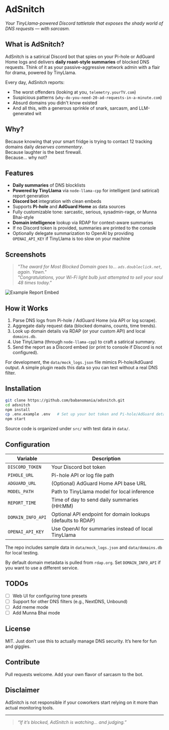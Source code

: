 # AdSnitch 
_Your TinyLlama-powered Discord tattletale that exposes the shady world of DNS requests — with sarcasm._

## What is AdSnitch?

AdSnitch is a satirical Discord bot that spies on your Pi-hole or AdGuard Home logs and delivers **daily roast-style summaries** of blocked DNS requests. Think of it as your passive-aggressive network admin with a flair for drama, powered by TinyLlama.

Every day, AdSnitch reports:
- The worst offenders (looking at you, `telemetry.yourTV.com`)
- Suspicious patterns (`why-do-you-need-20-ad-requests-in-a-minute.com`)
- Absurd domains you didn't know existed
- And all this, with a generous sprinkle of snark, sarcasm, and LLM-generated wit

## Why?

Because knowing that your smart fridge is trying to contact 12 tracking domains daily *deserves commentary*.  
Because laughter is the best firewall.  
Because... why not?

## Features

- **Daily summaries** of DNS blocklists
- **Powered by TinyLlama** via `node-llama-cpp` for intelligent (and satirical) report generation
- **Discord bot** integration with clean embeds
- Supports **Pi-hole** and **AdGuard Home** as data sources
- Fully customizable tone: sarcastic, serious, sysadmin-rage, or Munna Bhai-style
- **Domain intelligence** lookup via RDAP for context-aware summaries
- If no Discord token is provided, summaries are printed to the console
- Optionally delegate summarization to OpenAI by providing `OPENAI_API_KEY` if TinyLlama is too slow on your machine

## Screenshots

> _"The award for Most Blocked Domain goes to... `ads.doubleclick.net`, again. Yawn."_  
> _"Congratulations, your Wi-Fi light bulb just attempted to sell your soul 48 times today."_

![Example Report Embed](https://your-screenshot-url.com)

## How it Works

1. Parse DNS logs from Pi-hole / AdGuard Home (via API or log scrape).
2. Aggregate daily request data (blocked domains, counts, time trends).
3. Look up domain details via RDAP (or your custom API) and local `domains.db`.
4. Use TinyLlama (through `node-llama-cpp`) to craft a satirical summary.
5. Send the report as a Discord embed (or print to console if Discord is not configured).

For development, the `data/mock_logs.json` file mimics Pi-hole/AdGuard output. A simple plugin reads this data so you can test without a real DNS filter.

## Installation

```bash
git clone https://github.com/babanomania/adsnitch.git
cd adsnitch
npm install
cp .env.example .env   # Set up your bot token and Pi-hole/AdGuard details
npm start
````

Source code is organized under `src/` with test data in `data/`.

## Configuration

| Variable        | Description                                  |
| --------------- | -------------------------------------------- |
| `DISCORD_TOKEN` | Your Discord bot token                       |
| `PIHOLE_URL`    | Pi-hole API or log file path                 |
| `ADGUARD_URL`   | (Optional) AdGuard Home API base URL         |
| `MODEL_PATH`    | Path to TinyLlama model for local inference  |
| `REPORT_TIME`   | Time of day to send daily summaries (HH\:MM) |
| `DOMAIN_INFO_API` | Optional API endpoint for domain lookups (defaults to RDAP) |
| `OPENAI_API_KEY` | Use OpenAI for summaries instead of local TinyLlama |

The repo includes sample data in `data/mock_logs.json` and `data/domains.db` for local testing.

By default domain metadata is pulled from `rdap.org`. Set `DOMAIN_INFO_API` if you
want to use a different service.

## TODOs

* [ ] Web UI for configuring tone presets
* [ ] Support for other DNS filters (e.g., NextDNS, Unbound)
* [ ] Add meme mode
* [ ] Add Munna Bhai mode

## License

MIT. Just don’t use this to actually manage DNS security. It’s here for fun and giggles.

## Contribute

Pull requests welcome. Add your own flavor of sarcasm to the bot.

## Disclaimer

AdSnitch is not responsible if your coworkers start relying on it more than actual monitoring tools.

---

> *“If it’s blocked, AdSnitch is watching… and judging.”*
